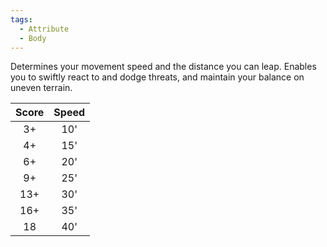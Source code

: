 ```yaml
---
tags:
  - Attribute
  - Body
---
```

Determines your movement speed and the distance you can leap. Enables you to swiftly react to and dodge threats, and maintain your balance on uneven terrain.

|Score|Speed|
|:-:|:-:|
|3+|10'|
|4+|15'|
|6+|20'|
|9+|25'|
|13+|30'|
|16+|35'|
|18|40'|

